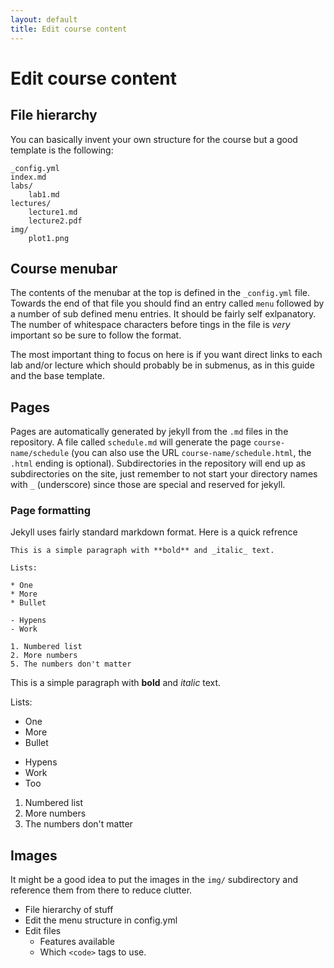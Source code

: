 ```yaml
---
layout: default
title: Edit course content
---
```


# Edit course content

## File hierarchy

You can basically invent your own structure for the course but a good template
is the following:


    _config.yml
    index.md
    labs/
        lab1.md
    lectures/
        lecture1.md
        lecture2.pdf
    img/
        plot1.png


## Course menubar

The contents of the menubar at the top is defined in the `_config.yml` file.
Towards the end of that file you should find an entry called `menu` followed
by a number of sub defined menu entries. It should be fairly self
exlpanatory. The number of whitespace characters before tings in the file is
_very_ important so be sure to follow the format.

The most important thing to focus on here is if you want direct links to each
lab and/or lecture which should probably be in submenus, as in this guide and
the base template.


## Pages

Pages are automatically generated by jekyll from the `.md` files in the
repository. A file called `schedule.md` will generate the page
`course-name/schedule` (you can also use the URL `course-name/schedule.html`,
the `.html` ending is optional). Subdirectories in the repository will end up
as subdirectories on the site, just remember to not start your directory names
with `_` (underscore) since those are special and reserved for jekyll.

### Page formatting

Jekyll uses fairly standard markdown format. Here is a quick refrence


    This is a simple paragraph with **bold** and _italic_ text.

    Lists:

    * One
    * More
    * Bullet

    - Hypens
    - Work

    1. Numbered list
    2. More numbers
    5. The numbers don't matter


This is a simple paragraph with **bold** and _italic_ text.

Lists:

* One
* More
* Bullet
- Hypens
- Work
- Too

1. Numbered list
2. More numbers
5. The numbers don't matter



## Images

It might be a good idea to put the images in the `img/` subdirectory and
reference them from there to reduce clutter.



* File hierarchy of stuff
* Edit the menu structure in config.yml 
* Edit files
    * Features available
    * Which `<code>` tags to use.
